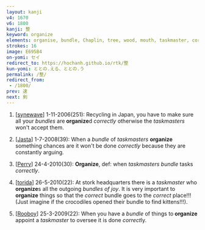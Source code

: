 ```yaml
---
layout: kanji
v4: 1670
v6: 1800
kanji: 整
keyword: organize
elements: organise, bundle, Chaplin, tree, wood, mouth, taskmaster, correct, one, ceiling, stop, footprint
strokes: 16
image: E695B4
on-yomi: セイ
redirect_to: https://hochanh.github.io/rtk/整
kun-yomi: ととの.える、ととの.う
permalink: /整/
redirect_from:
 - /1800/
prev: 速
next: 剣
---
```


1) [<a href="http://kanji.koohii.com/profile/synewave">synewave</a>] 1-11-2006(251): Recycling in Japan, you have to make sure all your <em>bundles</em> are<strong> organize</strong>d <em>correctly</em> otherwise the <em>taskmasters</em> won&#039;t accept them.

2) [<a href="http://kanji.koohii.com/profile/Jasta">Jasta</a>] 1-7-2008(39): When a <em>bundle</em> of <em>taskmasters</em> <strong>organize</strong> something chances are it won&#039;t be done <em>correctly</em> because they are constantly arguing.

3) [<a href="http://kanji.koohii.com/profile/Perry">Perry</a>] 24-4-2010(30): <strong>Organize</strong>, def: when <em>taskmasters bundle</em> tasks <em>correctly</em>.

4) [<a href="http://kanji.koohii.com/profile/torida">torida</a>] 26-5-2010(22): At stork headquarters there is a<em> taskmaster</em> who<strong> organize</strong>s all the outgoing <em>bundles of joy</em>. It is very important to<strong> organize</strong> things so that the <em>correct</em> bundle goes to the <em>correct</em> place!!! (Just imagine if the crocodiles opened their bundle to find kittens!!!).

5) [<a href="http://kanji.koohii.com/profile/Rooboy">Rooboy</a>] 25-3-2009(22): When you have a <em>bundle</em> of things to<strong> organize</strong> appoint a <em>taskmaster</em> to oversee it is done <em>correct</em>ly.

